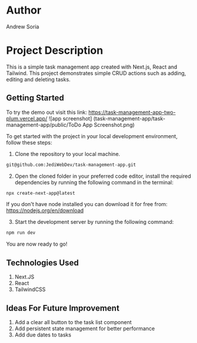 # Author
Andrew Soria

# Project Description
This is a simple task management app created with Next.js, React and Tailwind. This project demonstrates simple CRUD actions such as adding, editing and deleting tasks. 

## Getting Started

To try the demo out visit this link: https://task-management-app-two-plum.vercel.app/
![app screenshot] (task-management-app/task-management-app/public/ToDo App Screenshot.png)

To get started with the project in your local development environment, follow
these steps:

1. Clone the repository to your local machine.

```bash
git@github.com:JediWebDev/task-management-app.git
```

2. Open the cloned folder in your preferred code editor, install the required
   dependencies by running the following command in the terminal:

```bash
npx create-next-app@latest
```

If you don't have node installed you can download it for free from: https://nodejs.org/en/download

3. Start the development server by running the following command:

```bash
npm run dev
```

You are now ready to go!

## Technologies Used
1. Next.JS
2. React
3. TailwindCSS

## Ideas For Future Improvement
1. Add a clear all button to the task list component
2. Add persistent state management for better performance
3. Add due dates to tasks
